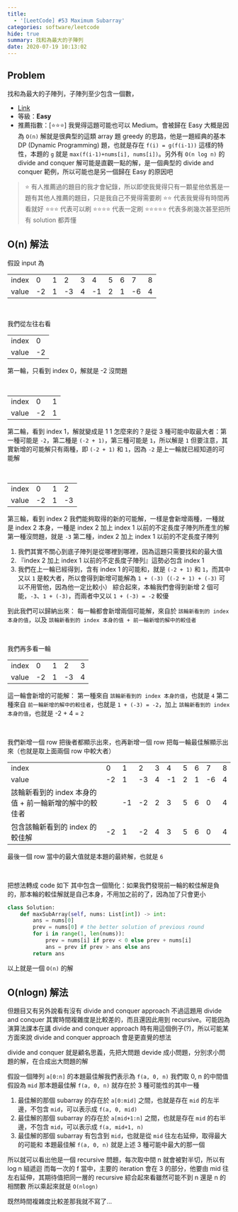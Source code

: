 ```yaml
---
title:
  - '[LeetCode] #53 Maximum Subarray'
categories: software/leetcode
hide: true
summary: 找和為最大的子陣列
date: 2020-07-19 10:13:02
---
```


## Problem

找和為最大的子陣列，子陣列至少包含一個數，

* [Link](https://leetcode.com/problems/maximum-subarray/)
* 等級：**Easy**
* 推薦指數：[:star::star::star:] 我覺得這題可能也可以 Medium。會被歸在 Easy 大概是因為 `O(n)` 解就是很典型的這類 array 題 greedy 的思路，他是一題經典的基本 DP (Dynamic Programming) 題，也就是存在 `f(i) = g(f(i-1))` 這樣的特性，本題的 `g` 就是 `max(f(i-1)+nums[i], nums[i])`。另外有 `O(n log n)` 的 divide and conquer 解可能是直觀一點的解，是一個典型的 divide and conquer 範例，所以可能也是另一個歸在 Easy 的原因吧

> :star: 有人推薦過的題目的我才會紀錄，所以即使我覺得只有一顆星他依舊是一題有其他人推薦的題目，只是我自己不覺得需要刷
> :star::star: 代表我覺得有時間再看就好
> :star::star::star: 代表可以刷
> :star::star::star::star: 代表一定刷
> :star::star::star::star::star: 代表多刷幾次甚至把所有 solution 都弄懂

## O(n) 解法

假設 input 為

|       |   |   |   |   |   |   |   |   |   |
|-------|---|---|---|---|---|---|---|---|---|
| index | 0 | 1 | 2 | 3 | 4 | 5 | 6 | 7 | 8 |
| value |-2 | 1 |-3 | 4 |-1 | 2 | 1 |-6 | 4 |

<br/>

我們從左往右看

|       |   |
|-------|---|
| index | 0 |
| value |-2 |

第一輪，只看到 index 0，解就是 -2 沒問題

<br/>

|       |   |   |
|-------|---|---|
| index | 0 | 1 |
| value |-2 | 1 |

第二輪，看到 index 1，解就變成是 1
1 怎麼來的？是從 3 種可能中取最大者：第一種可能是 `-2`，第二種是 `(-2 + 1)`，第三種可能是 `1`，所以解是 `1`
但要注意，其實新增的可能解只有兩種，即 `(-2 + 1)` 和 `1`，因為 `-2` 是上一輪就已經知道的可能解

<br/>

|       |   |   |   |
|-------|---|---|---|
| index | 0 | 1 | 2 |
| value |-2 | 1 |-3 |

第三輪，看到 index 2
我們能夠取得的新的可能解，一樣是會新增兩種，一種就是 index 2 本身，一種是 index 2 加上 index 1 以前的不定長度子陣列所產生的解
第一種沒問題，就是 `-3`
第二種，index 2 加上 index 1 以前的不定長度子陣列
1. 我們其實不關心到底子陣列是從哪裡到哪裡，因為這題只需要找和的最大值
2. 『index 2 加上 index 1 以前的不定長度子陣列』這勢必包含 index 1
3. 我們在上一輪已經得到，含有 index 1 的可能和，就是 `(-2 + 1)` 和 `1`，而其中又以 `1` 是較大者，所以會得到新增可能解為 `1 + (-3)`（`(-2 + 1) + (-3)` 可以不用管他，因為他一定比較小）
綜合起來，本輪我們會得到新增 2 個可能，`-3`、`1 + (-3)`，而兩者中又以 `1 + (-3) = -2` 較優

到此我們可以歸納出來：
每一輪都會新增兩個可能解，來自於 `該輪新看到的 index 本身的值`，以及 `該輪新看到的 index 本身的值 + 前一輪新增的解中的較佳者`

<br/>

我們再多看一輪

|       |   |   |   |   |
|-------|---|---|---|---|
| index | 0 | 1 | 2 | 3 |
| value |-2 | 1 |-3 | 4 |

這一輪會新增的可能解：
第一種來自 `該輪新看到的 index 本身的值`，也就是 `4`
第二種來自 `前一輪新增的解中的較佳者`，也就是 `1 + (-3) = -2`，加上 `該輪新看到的 index 本身的值`，也就是 -2 + 4 = `2`

<br/>

我們新增一個 row 把後者都顯示出來，也再新增一個 row 把每一輪最佳解顯示出來（也就是取上面兩個 row 中較大者）

|                                               |   |   |   |   |   |   |   |   |   |
|-----------------------------------------------|---|---|---|---|---|---|---|---|---|
| index                                         | 0 | 1 | 2 | 3 | 4 | 5 | 6 | 7 | 8 |
| value                                         |-2 | 1 |-3 | 4 |-1 | 2 | 1 |-6 | 4 |
|該輪新看到的 index 本身的值 + 前一輪新增的解中的較佳者|   |-1 |-2 | 2 | 3 | 5 | 6 | 0 | 4 | 
|包含該輪新看到的 index 的較佳解                    |-2 | 1 |-2 | 4 | 3 | 5 | 6 | 0 | 4 | 

最後一個 row 當中的最大值就是本題的最終解，也就是 `6`

<br/>

把想法轉成 code 如下
其中包含一個簡化：如果我們發現前一輪的較佳解是負的，那本輪的較佳解就是自己本身，不用加之前的了，因為加了只會更小

``` python
class Solution:
    def maxSubArray(self, nums: List[int]) -> int:
        ans = nums[0]
        prev = nums[0] # the better solution of previous round
        for i in range(1, len(nums)):
            prev = nums[i] if prev < 0 else prev + nums[i]
            ans = prev if prev > ans else ans
        return ans
```

以上就是一個 `O(n)` 的解

## O(nlogn) 解法

但題目又有另外說看有沒有 divide and conquer approach
不過這題用 divide and conquer 其實時間複雜度是比較差的，而且還因此用到 recursive。可能因為演算法課本在講 divide and conquer approach 時有用這個例子(?)，所以可能某方面來說 divide and conquer approach 會是更直覺的想法

divide and conquer 就是顧名思義，先把大問題 devide 成小問題，分別求小問題的解，在合成出大問題的解

假設一個陣列 `a[0:n]` 的本題最佳解我們表示為 `f(a, 0, n)`
我們取 0, n 的中間值假設為 `mid`
那本題最佳解 `f(a, 0, n)` 就存在於 3 種可能性的其中一種
1. 最佳解的那個 subarray 的存在於 `a[0:mid]` 之間，也就是存在 `mid` 的左半邊，不包含 `mid`，可以表示成 `f(a, 0, mid)`
2. 最佳解的那個 subarray 的存在於 `a[mid+1:n]` 之間，也就是存在 `mid` 的右半邊，不包含 `mid`，可以表示成 `f(a, mid+1, n)`
3. 最佳解的那個 subarray 有包含到 `mid`，也就是從 `mid` 往左右延伸，取得最大的可能和
本題最佳解 `f(a, 0, n)` 就是上述 3 種可能中最大的那一個

所以就可以看出他是一個 recursive 問題，每次取中間 n 就會被對半切，所以有 log n 組遞迴
而每一次的 f 當中，主要的 iteration 會在 3 的部分，他要由 mid 往左右延伸，其期待值把同一層的 recursive 綜合起來看雖然可能不到 n 還是 n 的相關數
所以乘起來就是 `O(nlogn)`

既然時間複雜度比較差那我就不寫了...
